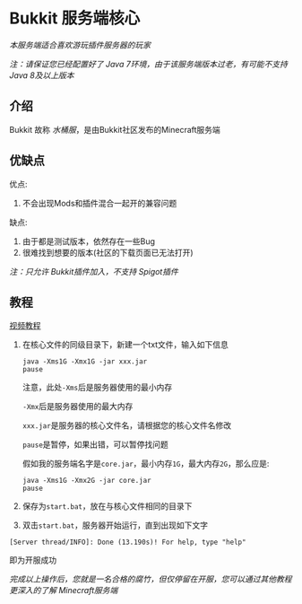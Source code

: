 # Bukkit 服务端核心

*本服务端适合喜欢游玩插件服务器的玩家*

*注：请保证您已经配置好了 Java 7环境，由于该服务端版本过老，有可能不支持 Java 8及以上版本*

## 介绍

Bukkit 故称 *水桶服*，是由Bukkit社区发布的Minecraft服务端

## 优缺点

优点: 
1. 不会出现Mods和插件混合一起开的兼容问题

缺点:
1. 由于都是测试版本，依然存在一些Bug
2. 很难找到想要的版本(社区的下载页面已无法打开)

*注：只允许 Bukkit插件加入，不支持 Spigot插件*

## 教程

[视频教程]()

1. 在核心文件的同级目录下，新建一个txt文件，输入如下信息
	```
	java -Xms1G -Xmx1G -jar xxx.jar
	pause
	```
	注意，此处`-Xms`后是服务器使用的最小内存

	`-Xmx`后是服务器使用的最大内存

	`xxx.jar`是服务器的核心文件名，请根据您的核心文件名修改

	`pause`是暂停，如果出错，可以暂停找问题

	假如我的服务端名字是`core.jar`，最小内存`1G`，最大内存`2G`，那么应是:

	```
	java -Xms1G -Xmx2G -jar core.jar
	pause
	```
5. 保存为`start.bat`，放在与核心文件相同的目录下
6. 双击`start.bat`，服务器开始运行，直到出现如下文字
```
[Server thread/INFO]: Done (13.190s)! For help, type "help"
```
即为开服成功

*完成以上操作后，您就是一名合格的腐竹，但仅停留在开服，您可以通过其他教程更深入的了解 Minecraft服务端*

